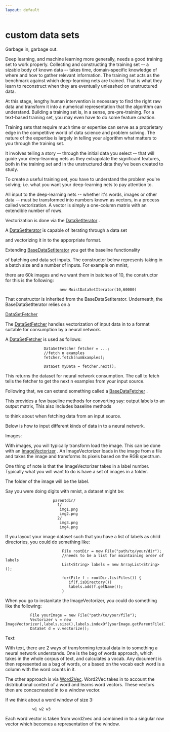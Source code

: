 ```yaml
---
layout: default
---
```


# custom data sets 

Garbage in, garbage out. 

Deep learning, and machine learning more generally, needs a good training set to work properly. Collecting and constructing the training set -- a sizable body of known data -- takes time, domain-specific knowledge of where and how to gather relevant information. The training set acts as the benchmark against which deep-learning nets are trained. That is what they learn to reconstruct when they are eventually unleashed on unstructured data. 

At this stage, lengthy human intervention is necessary to find the right raw data and transform it into a numerical representation that the algorithm can understand. Building a training set is, in a sense, pre-pre-training. For a text-based training set, you may even have to do some feature creation. 

Training sets that require much time or expertise can serve as a proprietary edge in the competitive world of data science and problem solving. The nature of the expertise is largely in telling your algorithm what matters to you through the training set. 

It involves telling a story -- through the initial data you select -- that will guide your deep-learning nets as they extrapolate the significant features, both in the training set and in the unstructured data they've been created to study.

To create a useful training set, you have to understand the problem you're solving; i.e. what you want your deep-learning nets to pay attention to. 

All input to the deep-learning nets -- whether it's words, images or other data -- must be transformed into numbers known as vectors, in a process called vectorization. A vector is simply a one-column matrix with an extendible number of rows.

Vectorization is done via the [DataSetIterator](../doc/org/deeplearning4j/datasets/iterator/DataSetIterator.html) . 

A [DataSetIterator](../doc/org/deeplearning4j/datasets/iterator/DataSetIterator.html) is capable of iterating through a data set 

and vectorizing it in to the apporpriate format.

Extending  [BaseDataSetIterator](../doc/org/deeplearning4j/datasets/iterator/BaseDataSetIterator.html) you get the baseline functionality

of batching and data set inputs. The constructor below represents taking in a batch size and a number of inputs. For example on mnist,

there are 60k images and we want them in batches of 10, the constructor for this is the following:


                            new MnistDataSetIterator(10,60000)


That constructor is inherited from the BaseDataSetIterator. Underneath, the BaseDataSetIterator relies on a 

 [DataSetFetcher](../doc/org/deeplearning4j/datasets/iterator/DataSetFetcher.html)


 The  [DataSetFetcher](../doc/org/deeplearning4j/datasets/iterator/DataSetFetcher.html)  handles vectorization of input data in to a format suitable for consumption by a neural network.


 A  [DataSetFetcher](../doc/org/deeplearning4j/datasets/iterator/DataSetFetcher.html) is used as follows:


                     DataSetFetcher fetcher = ...;
                     //fetch n examples
                     fetcher.fetch(numExamples);

                     DataSet myData = fetcher.next();


 This returns the dataset for neural network consumption. The call to fetch tells the fetcher to get the next n examples from your input source.


 Following that, we can extend something called a [BaseDataFetcher](../doc/org/deeplearning4j/datasets/fetchers/BaseDataFetcher.html) .

 This provides a few baseline methods for converting say: output labels to an output matrix, This also includes baseline methods

 to think about when fetching data from an input source.



 Below is how to input different kinds of data in to a neural network.



 Images:

  With images, you will typically transform load the image. This can be done with an  [ImageVectorizer](../doc/org/deeplearning4j/datasets/vectorizer/ImageVectorizer.html) . An ImageVectorizer loads in the image from a file and takes the image and transforms its pixels based on the RGB spectrum.


  One thing of note is that the ImageVectorizer takes in a label number. Typically what you will want to do is have a set of images in a folder.

  The folder of the image will be the label.


  Say you were doing digits with mnist, a dataset might be:
                         
                         parentdir/
                           1/
                            img1.png
                            img2.png
                           2/
                            img3.png
                            img4.png
       

  If you layout your image dataset such that you have a list of labels as child directories, you could do something like:


                             File rootDir = new File("path/to/your/dir");
                             //needs to be a list for maintaining order of labels
                             List<String> labels = new ArrayList<String>();

                             for(File f : rootDir.listFiles()) {
                                if(f.isDirectory())
                             	labels.add(f.getName());
                             }

 When you go to instanitate the ImageVectorizer, you could do something like the following:

                         

               File yourImage = new File("path/to/your/file");
               Vectorizer v = new ImageVectorizer(,labels.size(),labels.indexOf(yourImage.getParentFile().getName()));
               DataSet d = v.vectorize();






 Text:

 With text, there are 2 ways of transforming textual data in to something a neural network understands.
 One is the bag of words approach, which takes in the whole corpus of text, and calculates a vocab.
 Any document is then represented as a bag of words, or a based on the vocab each word is a column with the word counts in it.


 The other approach is via [Word2Vec](../doc/org/deeplearning4j/word2vec/Word2Vec.html). Word2Vec takes in to account the distributional context of a word and learns word vectors. These vectors then are concacneated in to a window vector. 

 If we think about a word window of size 3:


                w1 w2 w3

   
 Each word vector is taken from word2vec and combined in to a singular row vector which becomes a representation of the window.